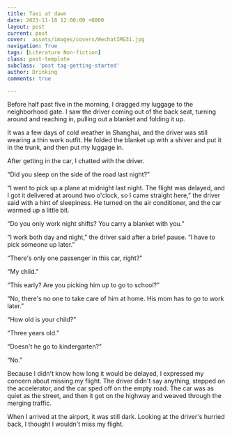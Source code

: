 ```yaml
---
title: Taxi at dawn
date: 2023-11-18 12:00:00 +0800
layout: post
current: post
cover:  assets/images/covers/WechatIMG31.jpg
navigation: True
tags: [Literature Non-fiction]
class: post-template
subclass: 'post tag-getting-started'
author: Drinking
comments: true

---
```


Before half past five in the morning, I dragged my luggage to the neighborhood gate. I saw the driver coming out of the back seat, turning around and reaching in, pulling out a blanket and folding it up.

It was a few days of cold weather in Shanghai, and the driver was still wearing a thin work outfit. He folded the blanket up with a shiver and put it in the trunk, and then put my luggage in.

After getting in the car, I chatted with the driver.

“Did you sleep on the side of the road last night?”

“I went to pick up a plane at midnight last night. The flight was delayed, and I got it delivered at around two o'clock, so I came straight here,” the driver said with a hint of sleepiness. He turned on the air conditioner, and the car warmed up a little bit.

“Do you only work night shifts? You carry a blanket with you.”

“I work both day and night,” the driver said after a brief pause. “I have to pick someone up later.”

“There's only one passenger in this car, right?”

“My child.”

“This early? Are you picking him up to go to school?”

“No, there's no one to take care of him at home. His mom has to go to work later.”

“How old is your child?”

“Three years old.”

“Doesn't he go to kindergarten?”

“No.”

Because I didn't know how long it would be delayed, I expressed my concern about missing my flight. The driver didn't say anything, stepped on the accelerator, and the car sped off on the empty road. The car was as quiet as the street, and then it got on the highway and weaved through the merging traffic.

When I arrived at the airport, it was still dark. Looking at the driver's hurried back, I thought I wouldn't miss my flight.